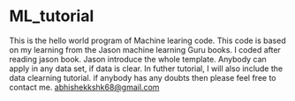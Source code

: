 # ML_tutorial
This is the hello world program of Machine learing code.
This code is based on my learning from the Jason machine learning Guru books.
I coded after reading jason book. Jason introduce the whole template. Anybody can apply in any data set, if data is clear.
In futher tutorial, I will also include the data clearning tutorial. 
if anybody has any doubts then please feel free to contact me. abhishekkshk68@gmail.com

